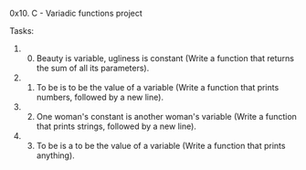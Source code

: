 0x10. C - Variadic functions project

Tasks:
1. 0. Beauty is variable, ugliness is constant (Write a function that returns the sum of all its parameters).
2. 1. To be is to be the value of a variable (Write a function that prints numbers, followed by a new line).
3. 2. One woman's constant is another woman's variable (Write a function that prints strings, followed by a new line).
4. 3. To be is a to be the value of a variable (Write a function that prints anything).

